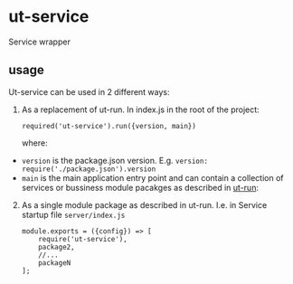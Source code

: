 # ut-service
Service wrapper

## usage
Ut-service can be used in 2 different ways:

1) As a replacement of ut-run. In index.js in the root of the project:

    ```
    required('ut-service').run({version, main})
    ```

    where:

* `version` is the package.json version. E.g. ```version: require('./package.json').version```
* `main` is the main application entry point and can contain a collection of services or bussiness module pacakges as described in [ut-run](https://github.com/softwaregroup-bg/ut-run#services):

2) As a single module package as described in ut-run. I.e. in Service startup file `server/index.js`
    ```
    module.exports = ({config}) => [
        require('ut-service'),
        package2,
        //...
        packageN
    ];
    ```
